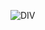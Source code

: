 
![DIV](https://github.com/kky990/RX5808-BOM/assets/142073556/3db99ebf-483c-468b-bf88-7b9eb05e8fc1)
